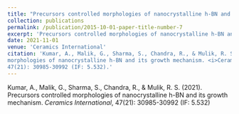 ```yaml
---
title: "Precursors controlled morphologies of nanocrystalline h-BN and its growth mechanism"
collection: publications
permalink: /publication/2015-10-01-paper-title-number-7
excerpt: 'Precursors controlled morphologies of nanocrystalline h-BN and its growth mechanism.'
date: 2021-11-01
venue: 'Ceramics International'
citation: 'Kumar, A., Malik, G., Sharma, S., Chandra, R., & Mulik, R. S. (2021). Precursors controlled
morphologies of nanocrystalline h-BN and its growth mechanism. <i>Ceramics International</i>,
47(21): 30985-30992 (IF: 5.532).'
---
```

Kumar, A., Malik, G., Sharma, S., Chandra, R., & Mulik, R. S. (2021). Precursors controlled
morphologies of nanocrystalline h-BN and its growth mechanism. <i>Ceramics International</i>,
47(21): 30985-30992 (IF: 5.532)